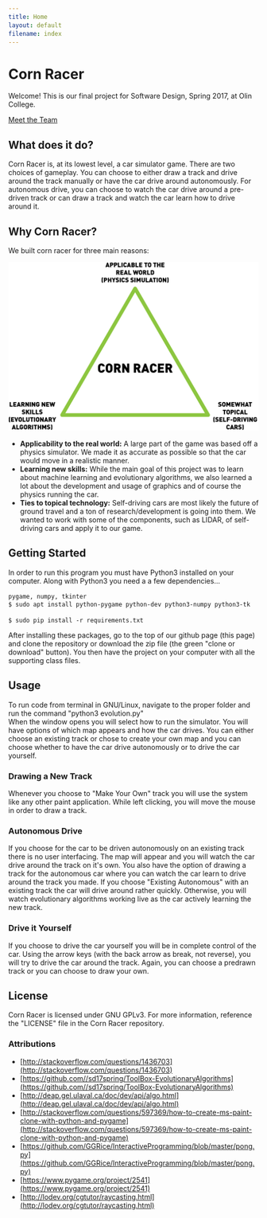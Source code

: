 ```yaml
---
title: Home
layout: default
filename: index
---
```


# Corn Racer

Welcome! This is our final project for Software Design, Spring 2017, at Olin College.

[Meet the Team](/cornracersite/aboutus)

## What does it do?
Corn Racer is, at its lowest level, a car simulator game. There are two choices of gameplay. You can choose to either draw a track and drive around the track manually or have the car drive around autonomously. For autonomous drive, you can choose to watch the car drive around a pre-driven track or can draw a track and watch the car learn how to drive around it.

## Why Corn Racer?
We built corn racer for three main reasons:

![Our motivations.](assets/WhyWeDoIt.png)

  * **Applicability to the real world:**
  A large part of the game was based off a physics simulator. We made it as accurate as possible so that the car would move in a realistic manner.
  * **Learning new skills:**
  While the main goal of this project was to learn about machine learning and evolutionary algorithms, we also learned a lot about the development and usage of graphics and of course the physics running the car.
  * **Ties to topical technology:**
  Self-driving cars are most likely the future of ground travel and a ton of research/development is going into them. We wanted to work with some of the components, such as LIDAR, of self-driving cars and apply it to our game.

## Getting Started
In order to run this program you must have Python3 installed on your computer. Along with Python3 you need a a few dependencies...

```
pygame, numpy, tkinter
$ sudo apt install python-pygame python-dev python3-numpy python3-tk

$ sudo pip install -r requirements.txt
```
After installing these packages, go to the top of our github page (this page) and clone the repository or download the zip file (the green "clone or download" button). You then have the project on your computer with all the supporting class files.

## Usage
To run code from terminal in GNU/Linux, navigate to the proper folder and run the command "python3 evolution.py"  
When the window opens you will select how to run the simulator. You will have options of which map appears and how the car drives. You can either choose an existing track or chose to create your own map and you can choose whether to have the car drive autonomously or to drive the car yourself.  

### Drawing a New Track
Whenever you choose to "Make Your Own" track you will use the system like any other paint application. While left clicking, you will move the mouse in order to draw a track.

### Autonomous Drive
If you choose for the car to be driven autonomously on an existing track there is no user interfacing. The map will appear and you will watch the car drive around the track on it's own.
You also have the option of drawing a track for the autonomous car where you can watch the car learn to drive around the track you made.
If you choose "Existing Autonomous" with an existing track the car will drive around rather quickly. Otherwise, you will watch evolutionary algorithms working live as the car actively learning the new track.

### Drive it Yourself
If you choose to drive the car yourself you will be in complete control of the car. Using the arrow keys (with the back arrow as break, not reverse), you will try to drive the car around the track. Again, you can choose a predrawn track or you can choose to draw your own.

## License
Corn Racer is licensed under GNU GPLv3. For more information, reference the "LICENSE" file in the Corn Racer repository.

### Attributions
- [http://stackoverflow.com/questions/1436703](http://stackoverflow.com/questions/1436703)
- [https://github.com//sd17spring/ToolBox-EvolutionaryAlgorithms](https://github.com//sd17spring/ToolBox-EvolutionaryAlgorithms)
- [http://deap.gel.ulaval.ca/doc/dev/api/algo.html](http://deap.gel.ulaval.ca/doc/dev/api/algo.html)  
- [http://stackoverflow.com/questions/597369/how-to-create-ms-paint-clone-with-python-and-pygame](http://stackoverflow.com/questions/597369/how-to-create-ms-paint-clone-with-python-and-pygame)
- [https://github.com/GGRice/InteractiveProgramming/blob/master/pong.py](https://github.com/GGRice/InteractiveProgramming/blob/master/pong.py)
- [https://www.pygame.org/project/2541](https://www.pygame.org/project/2541)
- [http://lodev.org/cgtutor/raycasting.html](http://lodev.org/cgtutor/raycasting.html)
